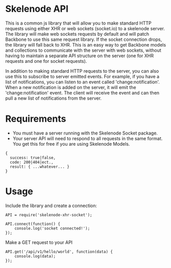 # Skelenode API

This is a common js library that will allow you to make standard HTTP requests using either XHR or web sockets (socket.io) to a skelenode server. The library will make web sockets requests by default and will patch Backbone to use this same request library. If the socket connection drops, the library will fall back to XHR. This is an easy way to get Backbone models and collections to communicate with the server with web sockets, without having to maintain a separate API structure on the server (one for XHR requests and one for socket requests).

In addition to making standard HTTP requests to the server, you can also use this to subscribe to server emitted events. For example, if you have a list of notifications, you can listen to an event called 'change:notification'. When a new notification is added on the server, it will emit the 'change:notification' event. The client will receive the event and can then pull a new list of notifications from the server.

# Requirements
* You must have a server running with the Skelenode Socket package.
* Your server API will need to respond to all requests in the same format. You get this for free if you are using Skelenode Models.
```
{
  success: true|false,
  code: 200|404|ect.,
  result: { ...whatever... }
}
```

# Usage
Include the library and create a connection:
```
API = require('skelenode-xhr-socket');

API.connect(function() {
	console.log('socket connected!');
});
```

Make a GET request to your API
```
API.get('/api/v1/hello/world', function(data) {
	console.log(data);
});
```

